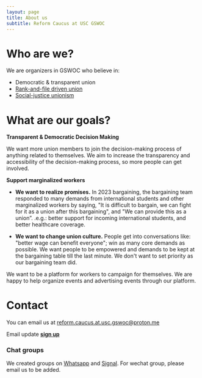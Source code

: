 ```yaml
---
layout: page
title: About us
subtitle: Reform Caucus at USC GSWOC
---
```

# Who are we?
We are organizers in GSWOC who believe in:
* Democratic & transparent union
* [Rank-and-file driven union](https://labornotes.org/blogs/2022/09/rank-and-file-power-essential-rebuilding-labor-movement)
* [Social-justice unionism](https://socialistworker.org/2015/05/18/the-meaning-of-social-justice-unionism)

# What are our goals?
**Transparent & Democratic Decision Making**

We want more union members to join the decision-making process of anything related to themselves.
We aim to increase the transparency and accessibility of the decision-making process, so more people can get involved.

**Support marginalized workers**

* **We want to realize promises.** In 2023 bargaining, the bargaining team responded to many demands from international students and other marginalized workers by saying, "It is difficult to bargain, we can fight for it as a union after this bargaining", and "We can provide this as a union”. .e.g.: better support for incoming international students, and better healthcare coverage.

* **We want to change union culture.** People get into conversations like: "better wage can benefit everyone"; win as many core demands as possible. We want people to be empowered and demands to be kept at the bargaining table till the last minute. We don't want to set priority as our bargaining team did. 

We want to be a platform for workers to campaign for themselves. We are happy to help organize events and advertising events through our platform.

# Contact
You can email us at reform.caucus.at.usc.gswoc@proton.me

Email update [**sign up**](https://forms.gle/kipC9gJbQqYJ9otY7)

### Chat groups
We created groups on [Whatsapp](https://chat.whatsapp.com/Fk7AdCrVisA519IgtdsDKY) and [Signal](https://signal.group/#CjQKILERe-8ui_8j_B4d1TbLWMmvmO_MDnG6cC52xIufdzgBEhCbwhMoStnaqWYOvqzcT6Zd). 
For wechat group, please email us to be added.
<!---
<p float="left">
  <img src="{{ 'assets/groupQR/signal.jpg' | relative_url }}" alt="Signal" />
  <img src="{{ 'assets/groupQR/whatsapp.jpg' | relative_url }}" alt="Whatsapp" />
</p>
--->
